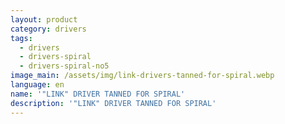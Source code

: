 ```yaml
---
layout: product
category: drivers
tags:
  - drivers
  - drivers-spiral
  - drivers-spiral-no5
image_main: /assets/img/link-drivers-tanned-for-spiral.webp
language: en
name: '"LINK" DRIVER TANNED FOR SPIRAL'
description: '"LINK" DRIVER TANNED FOR SPIRAL'
---
```


